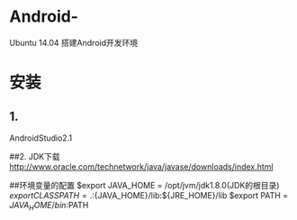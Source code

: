 # Android-
Ubuntu 14.04 搭建Android开发环境

# 安装
## 1.
AndroidStudio2.1

##2.
JDK下载 http://www.oracle.com/technetwork/java/javase/downloads/index.html

##环境变量的配置
$export JAVA_HOME = /opt/jvm/jdk1.8.0(JDK的根目录)
$export CLASSPATH = .:${JAVA_HOME}/lib:${JRE_HOME}/lib
$export PATH = ${JAVA_HOME}/bin:$PATH
